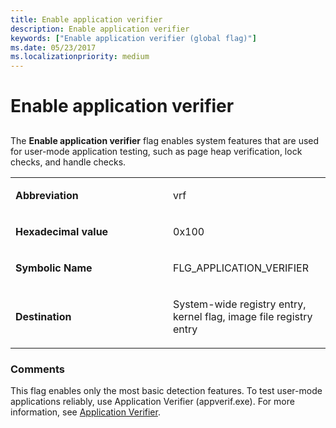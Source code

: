 ```yaml
---
title: Enable application verifier
description: Enable application verifier
keywords: ["Enable application verifier (global flag)"]
ms.date: 05/23/2017
ms.localizationpriority: medium
---
```


# Enable application verifier


## <span id="ddk_enable_application_verifier_dtools"></span><span id="DDK_ENABLE_APPLICATION_VERIFIER_DTOOLS"></span>


The **Enable application verifier** flag enables system features that are used for user-mode application testing, such as page heap verification, lock checks, and handle checks.

<table>
<colgroup>
<col width="50%" />
<col width="50%" />
</colgroup>
<tbody>
<tr class="odd">
<td align="left"><p><strong>Abbreviation</strong></p></td>
<td align="left"><p>vrf</p></td>
</tr>
<tr class="even">
<td align="left"><p><strong>Hexadecimal value</strong></p></td>
<td align="left"><p>0x100</p></td>
</tr>
<tr class="odd">
<td align="left"><p><strong>Symbolic Name</strong></p></td>
<td align="left"><p>FLG_APPLICATION_VERIFIER</p></td>
</tr>
<tr class="even">
<td align="left"><p><strong>Destination</strong></p></td>
<td align="left"><p>System-wide registry entry, kernel flag, image file registry entry</p></td>
</tr>
</tbody>
</table>

 

### <span id="comments"></span><span id="COMMENTS"></span>Comments

This flag enables only the most basic detection features. To test user-mode applications reliably, use Application Verifier (appverif.exe). For more information, see [Application Verifier](../devtest/application-verifier.md).
